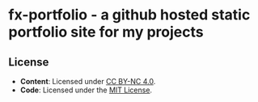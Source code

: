 # fx-portfolio - a github hosted static portfolio site for my projects


## License
- **Content**: Licensed under [CC BY-NC 4.0](https://creativecommons.org/licenses/by-nc/4.0/).
- **Code**: Licensed under the [MIT License](LICENSE).

